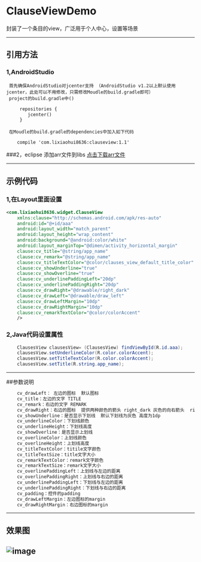 # ClauseViewDemo
封装了一个条目的view，广泛用于个人中心，设置等场景


---------------------------------------------------------------------------------------------------
## 引用方法
### 1,AndroidStudio
     首先确保AndroidStudio对jcenter支持 （AndroidStudio v1.2以上默认使用jcenter，此处可以不用修改，只需修改Moudle的build.gradle即可）
     project的build.gradle中()
```xml
     repositories {
        jcenter()
     }
```
     在Moudle的build.gradle的dependencies中加入如下代码
```xml
    compile 'com.lixiaohui8636:clauseview:1.1'
```
###2，eclipse
    添加arr文件到libs
[点击下载arr文件](http://pan.baidu.com/s/1jIvtTVS)

---------------------------------------------------------------------------------------------------
## 示例代码
### 1,在Layout里面设置
```xml
<com.lixiaohui8636.widget.ClauseView
    xmlns:clause="http://schemas.android.com/apk/res-auto"
    android:id="@+id/aaa"
    android:layout_width="match_parent"
    android:layout_height="wrap_content"
    android:background="@android:color/white"
    android:layout_marginTop="@dimen/activity_horizontal_margin"
    clause:cv_title="@string/app_name"
    clause:cv_remark="@string/app_name"
    clause:cv_titleTextColor="@color/clauses_view_default_title_color"
    clause:cv_showUnderline="true"
    clause:cv_showOverline="true"
    clause:cv_underlinePaddingLeft="20dp"
    clause:cv_underlinePaddingRight="20dp"
    clause:cv_drawRight="@drawable/right_dark"
    clause:cv_drawLeft="@drawable/draw_left"
    clause:cv_drawLeftMargin="10dp"
    clause:cv_drawRightMargin="10dp"
    clause:cv_remarkTextColor="@color/colorAccent"
    />
```
### 2,Java代码设置属性
```java
    ClausesView clausesView= (ClausesView) findViewById(R.id.aaa);
    clausesView.setUnderlineColor(R.color.colorAccent);
    clausesView.setTitleTextColor(R.color.colorAccent);
    clausesView.setTitle(R.string.app_name);
```
---------------------------------------------------------------------------------------------------
##参数说明
```xml
    cv_drawLeft： 左边的图标  默认图标
    cv_title：左边的文字 TITLE
    cv_remark：右边的文字 REMARK
    cv_drawRight：右边的图标  提供两种颜色的箭头 right_dark 灰色的向右箭头  right_light 白色的向右箭头 默认为灰色
    cv_showUnderline：是否显示下划线  默认下划线为灰色 高度为1dp
    cv_underlineColor：下划线颜色
    cv_underlineHeight：下划线高度
    cv_showOverline：是否显示上划线
    cv_overlineColor：上划线颜色
    cv_overlineHeight：上划线高度
    cv_titleTextColor：titile文字颜色
    cv_titleTextSize：title文字大小
    cv_remarkTextColor：remark文字颜色
    cv_remarkTextSize：remark文字大小
    cv_overlinePaddingLeft：上划线与左边的距离
    cv_overlinePaddingRight：上划线与右边的距离
    cv_underlinePaddingLeft：下划线与左边的距离
    cv_underlinePaddingRight：下划线与右边的距离
    cv_padding：控件的padding
    cv_drawLeftMargin：左边图标的margin
    cv_drawRightMargin：右边图标的margin
```
---------------------------------------------------------------------------------------------------
## 效果图
![image](https://github.com/lixiaohui8636/ClauseViewDemo/blob/master/snashot.png)  
---------------------------------------------------------------------------------------------------

